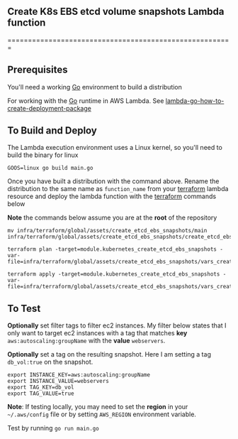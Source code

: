 ## Create K8s EBS etcd volume snapshots Lambda function
=======================================================

Prerequisites
-------------

You'll need a working [Go](www.golang.org/doc/) environment to build a distribution

For working with the [Go](www.golang.org) runtime in AWS Lambda. See [lambda-go-how-to-create-deployment-package](https://docs.aws.amazon.com/lambda/latest/dg/lambda-go-how-to-create-deployment-package.html)

To Build and Deploy
---------

The Lambda execution environment uses a Linux kernel, so you'll need to build the binary for linux
```
GOOS=linux go build main.go 

```

Once you have built a distribution with the command above. Rename the distribution to the same name as `function_name` from your [terraform](https://www.terraform.io/) lambda resource 
and deploy the lambda function with the [terraform](https://www.terraform.io/) commands below

__Note__ the commands below assume you are at the __root__ of the repository

```
mv infra/terraform/global/assets/create_etcd_ebs_snapshots/main infra/terraform/global/assets/create_etcd_ebs_snapshots/create_etcd_ebs_snapshots

terraform plan -target=module.kubernetes_create_etcd_ebs_snapshots -var-file=infra/terraform/global/assets/create_etcd_ebs_snapshots/vars_create_etcd_ebs_snapshots.tfvars

terraform apply -target=module.kubernetes_create_etcd_ebs_snapshots -var-file=infra/terraform/global/assets/create_etcd_ebs_snapshots/vars_create_etcd_ebs_snapshots.tfvars
```

To Test
-------

__Optionally__ set filter tags to filter ec2 instances.  My filter below states that I only want to target 
ec2 instances with a tag that matches __key__ `aws:autoscaling:groupName` with the __value__ `webservers`.

__Optionally__ set a tag on the resulting snapshot. Here I am setting a tag `db_vol:true` on the snapshot.


```
export INSTANCE_KEY=aws:autoscaling:groupName
export INSTANCE_VALUE=webservers
export TAG_KEY=db_vol
export TAG_VALUE=true
```

__Note__: If testing locally, you may need to set the __region__ in your `~/.aws/config` file or by setting 
`AWS_REGION` environment variable.

Test by running
`go run main.go`
